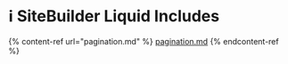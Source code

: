 # ℹ️ SiteBuilder Liquid Includes

{% content-ref url="pagination.md" %}
[pagination.md](pagination.md)
{% endcontent-ref %}
